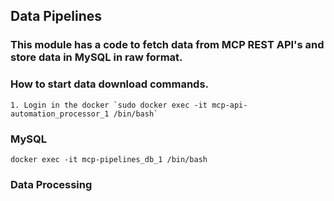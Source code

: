 ## Data Pipelines

### This module has a code to fetch data from MCP REST API's and store data in MySQL in raw format.

### How to start data download commands.
	1. Login in the docker `sudo docker exec -it mcp-api-automation_processor_1 /bin/bash`

### MySQL

`docker exec -it mcp-pipelines_db_1 /bin/bash`

### Data Processing